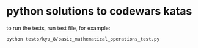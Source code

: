 # python solutions to codewars katas

to run the tests, run test file, for example:
```sh
python tests/kyu_8/basic_mathematical_operations_test.py
```